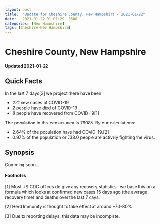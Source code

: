 ```yaml
---
layout: post
title:  "Update for Cheshire County, New Hampshire - 2021-01-22"
date:   2021-01-22 01:01:29 -0600
categories: [New Hampshire]
tags: [Cheshire-New Hampshire]
---
```


# Cheshire County, New Hampshire
#### Updated 2021-01-22

## Quick Facts

In the last 7 days[3] we project there have been
- *221* new cases of COVID-19
- *2* people have died of COVID-19
- *8* people have recovered from COVID-19[1]

The population in this census area is 76085. By our calculations:
- 2.64% of the population have had COVID-19.[2]
- 0.97% of the population or 738.0 people are actively fighting the virus.

## Synopsis

Comming soon...


#### Footnotes

[1] Most US CDC offices do give any recovery statistics- we base this on a formula which looks at confirmed new cases
15 days ago (the average recovery time) and deaths over the last 7 days.

[2] Herd Immunity is thought to take effect at around ~70-80%

[3] Due to reporting delays, this data may be incomplete.
 
    